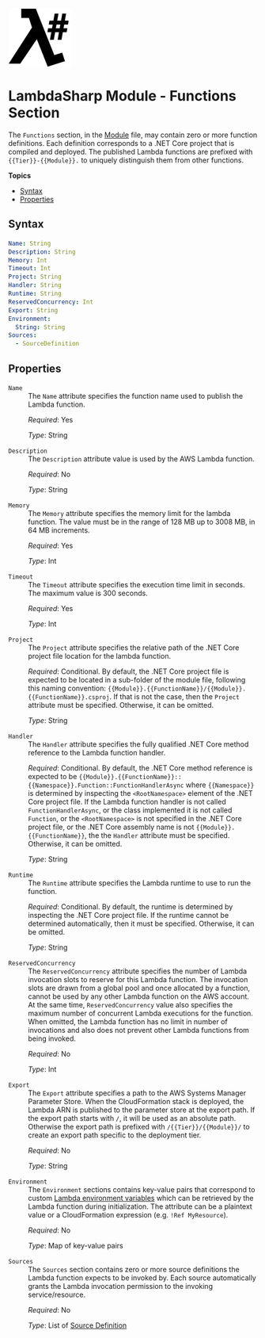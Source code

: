 ![λ#](LambdaSharp_v2_small.png)

# LambdaSharp Module - Functions Section

The `Functions` section, in the [Module](ModuleFile.md) file, may contain zero or more function definitions. Each definition corresponds to a .NET Core project that is compiled and deployed. The published Lambda functions are prefixed with `{{Tier}}-{{Module}}.` to uniquely distinguish them from other functions.

__Topics__
* [Syntax](#syntax)
* [Properties](#properties)

## Syntax

```yaml
Name: String
Description: String
Memory: Int
Timeout: Int
Project: String
Handler: String
Runtime: String
ReservedConcurrency: Int
Export: String
Environment:
  String: String
Sources:
  - SourceDefinition
```

## Properties

<dl>
<dt><code>Name</code></dt>
<dd>
The <code>Name</code> attribute specifies the function name used to publish the Lambda function.

<i>Required</i>: Yes

<i>Type</i>: String
</dd>

<dt><code>Description</code></dt>
<dd>
The <code>Description</code> attribute value is used by the AWS Lambda function.

<i>Required</i>: No

<i>Type</i>: String
</dd>

<dt><code>Memory</code></dt>
<dd>
The <code>Memory</code> attribute specifies the memory limit for the lambda function. The value must be in the range of 128 MB up to 3008 MB, in 64 MB increments.
</pre>

<i>Required</i>: Yes

<i>Type</i>: Int
</dd>

<dt><code>Timeout</code></dt>
<dd>
The <code>Timeout</code> attribute specifies the execution time limit in seconds. The maximum value is 300 seconds.

<i>Required</i>: Yes

<i>Type</i>: Int
</dd>

<dt><code>Project</code></dt>
<dd>
The <code>Project</code> attribute specifies the relative path of the .NET Core project file location for the lambda function.

<i>Required</i>: Conditional. By default, the .NET Core project file is expected to be located in a sub-folder of the module file, following this naming convention: <code>{{Module}}.{{FunctionName}}/{{Module}}.{{FunctionName}}.csproj</code>. If that is not the case, then the <code>Project</code> attribute must be specified. Otherwise, it can be omitted.

<i>Type</i>: String
</dd>

<dt><code>Handler</code></dt>
<dd>
The <code>Handler</code> attribute specifies the fully qualified .NET Core method reference to the Lambda function handler.

<i>Required</i>: Conditional. By default, the .NET Core method reference is expected to be <code>{{Module}}.{{FunctionName}}::{{Namespace}}.Function::FunctionHandlerAsync</code> where <code>{{Namespace}}</code> is determined by inspecting the <code>&lt;RootNamespace&gt;</code> element of the .NET Core project file. If the Lambda function handler is not called <code>FunctionHandlerAsync</code>, or the class implemented it is not called <code>Function</code>, or the <code>&lt;RootNamespace&gt;</code> is not specified in the .NET Core project file, or the .NET Core assembly name is not <code>{{Module}}.{{FunctionName}}</code>, the the <code>Handler</code> attribute must be specified. Otherwise, it can be omitted.

<i>Type</i>: String
</dd>

<dt><code>Runtime</code></dt>
<dd>
The <code>Runtime</code> attribute specifies the Lambda runtime to use to run the function.

<i>Required</i>: Conditional. By default, the runtime is determined by inspecting the .NET Core project file. If the runtime cannot be determined automatically, then it must be specified. Otherwise, it can be omitted.

<i>Type</i>: String
</dd>

<dt><code>ReservedConcurrency</code></dt>
<dd>
The <code>ReservedConcurrency</code> attribute specifies the number of Lambda invocation slots to reserve for this Lambda function. The invocation slots are drawn from a global pool and once allocated by a function, cannot be used by any other Lambda function on the AWS account. At the same time, <code>ReservedConcurrency</code> value also specifies the maximum number of concurrent Lambda executions for the function. When omitted, the Lambda function has no limit in number of invocations and also does not prevent other Lambda functions from being invoked.

<i>Required</i>: No

<i>Type</i>: Int
</dd>

<dt><code>Export</code></dt>
<dd>
The <code>Export</code> attribute specifies a path to the AWS Systems Manager Parameter Store. When the CloudFormation stack is deployed, the Lambda ARN is published to the parameter store at the export path. If the export path starts with <code>/</code>, it will be used as an absolute path. Otherwise the export path is prefixed with <code>/{{Tier}}/{{Module}}/</code> to create an export path specific to the deployment tier.

<i>Required</i>: No

<i>Type</i>: String
</dd>

<dt><code>Environment</code></dt>
<dd>
The <code>Environment</code> sections contains key-value pairs that correspond to custom <a href="https://docs.aws.amazon.com/lambda/latest/dg/env_variables.html">Lambda environment variables</a> which can be retrieved by the Lambda function during initialization. The attribute can be a plaintext value or a CloudFormation expression (e.g. <code>!Ref MyResource</code>).

<i>Required</i>: No

<i>Type</i>: Map of key-value pairs
</dd>

<dt><code>Sources</code></dt>
<dd>
The <code>Sources</code> section contains zero or more source definitions the Lambda function expects to be invoked by. Each source automatically grants the Lambda invocation permission to the invoking service/resource.

<i>Required</i>: No

<i>Type</i>: List of [Source Definition](ModuleFile-Functions-Sources.md)
</dd>
</dl>

